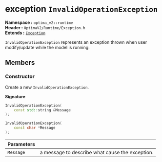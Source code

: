 exception `InvalidOperationException`
============================
__Namespace :__ `optima_v2::runtime`  
__Header :__ `OptimaV2/Runtime/Exception.h`  
__Extends :__ [`Exception`](exception.md)

`InvalidOperationException` represents an exception thrown when user modify/update while the model is running.

## Members
### Constructor
Create a new `InvalidOperationException`.

__Signature__
``` cpp
InvalidOperationException(
    const std::string &Message
);
```
``` cpp
InvalidOperationException(
    const char *Message
);
```

| Parameters |   |
| ---------- | - |
| `Message`  | a message to describe what cause the exception. |
